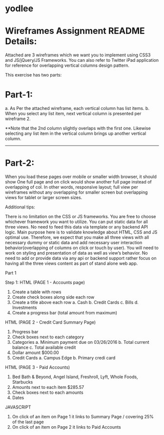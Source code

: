 # yodlee
Wireframes Assignment
README
Details:
=======
Attached are 3 wireframes which we want you to implement using CSS3 and JS/jQuery/JS Frameworks. You can also refer to Twitter iPad application for reference for overlapping vertical columns design pattern.
 
This exercise has two parts:

Part-1:
======
a. As Per the attached wireframe, each vertical column has list items. 
b. When you select any list item, next vertical column is presented per wireframe 2. 

**Note that the 2nd column slightly overlaps with the first one. Likewise selecting any list item in the vertical column brings up another vertical column.

-----------------------


Part-2:
=======
When you load these pages over mobile or smaller width browser, it should show One full page and on click would show another full page instead of overlapping of col. In other words, responsive layout; full view per wireframes without any overlapping for smaller screen but overlapping views for tablet or larger screen sizes.


Additional tips: 

There is no limitation on the CSS or JS frameworks. You are free to choose whichever framework you want to utilize. 
You can put static data for all three views. No need to feed this data via template or any backend API logic.
Main purpose here is to validate knowledge about HTML, CSS and JS optimal use. Therefore, we expect that you make all three views with all necessary dummy or static data and add necessary user interaction behavior(overlapping of columns on click or touch by user).
You will need to work on styling and presentation of data as well as view’s behavior. 
No need to add or provide data via any api or backend support rather focus on having all the three views content as part of stand alone web app.




Part 1

Step 1:
HTML (PAGE 1 - Accounts page)
1. Create a table with rows 
2. Create check boxes along side each row
3. Create a title above each row 
    a. Cash
    b. Credit Cards
    c. Bills
    d. Investments 
4. Create a progress bar (total amount from maximum)

HTML (PAGE 2 - Credit Card Summary Page)
1. Progress bar
2. Check boxes next to each category
3. Categories
    a. Minimum payment due on 03/26/2016
    b. Total current balance 
    c. Total available credit
4. Dollar amount $000.00
5. Credit Cards
    a. Campus Edge
    b. Primary credi card

HTML (PAGE 3 - Paid Accounts)
1. Bed Bath & Beyond, Angel Island, Freshroll, Lyft, Whole Foods, Starbucks
2. Amounts next to each item $285.57
3. Check boxes next to each amounts
4. Dates


JAVASCRIPT
1. On click of an item on Page 1 it links to Summary Page / covering 25% of the last page
2. On click of an item on Page 2 it links to Paid Accounts
